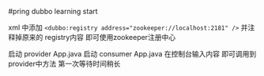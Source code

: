 #pring dubbo learning start

 xml 中添加 
 ``` <dubbo:registry address="zookeeper://localhost:2181" /> ```
 并注释掉原来的 registry内容 即可使用zookeeper注册中心
 
 启动 provider App.java
 启动 consumer App.java 在控制台输入内容 即可调用到 provider中方法  第一次等待时间稍长
